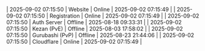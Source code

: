 | 2025-09-02 07:15:50 | Website | Online | 2025-09-02 07:15:49 |
| 2025-09-02 07:15:50 | Registration | Online | 2025-09-02 07:15:49 |
| 2025-09-02 07:15:50 | Auth Server | Offline | 2025-08-18 09:33:31 |
| 2025-09-02 07:15:50 | Kezan (PvE) | Offline | 2025-08-03 17:58:02 |
| 2025-09-02 07:15:50 | Gurubashi (PvP) | Offline | 2025-08-23 21:44:06 |
| 2025-09-02 07:15:50 | Cloudflare | Online | 2025-09-02 07:15:49 |
